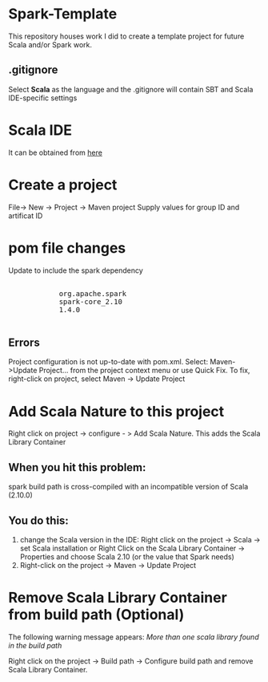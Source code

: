 # Spark-Template
This repository houses work I did to create a template project for future Scala and/or Spark work.

## .gitignore
Select __Scala__ as the language and the .gitignore will contain SBT and Scala IDE-specific settings

# Scala IDE
It can be obtained from [here](http://scala-ide.org)

# Create a project
File-> New -> Project -> Maven project
Supply values for group ID and artificat ID

# pom file changes
Update to include the spark dependency

<pre>
		<dependency>
			<groupId>org.apache.spark</groupId>
			<artifactId>spark-core_2.10</artifactId>
			<version>1.4.0</version>
		</dependency>
</pre>

## Errors
Project configuration is not up-to-date with pom.xml. Select: Maven->Update Project... from the project context menu or use Quick Fix.
To fix, right-click on project, select Maven -> Update Project

# Add Scala Nature to this project
Right click on project -> configure - > Add Scala Nature.
This adds the Scala Library Container

## When you hit this problem:
spark build path is cross-compiled with an incompatible version of Scala (2.10.0)
## You do this:
1. change the Scala version in the IDE: Right click on the project -> Scala -> set Scala installation or Right Click on the Scala Library Container -> Properties and choose Scala 2.10 (or the value that Spark needs)
2. Right-click on the project -> Maven -> Update Project

# Remove Scala Library Container from build path (Optional)
The following warning message appears:  _More than one scala library found in the build path_

Right click on the project -> Build path -> Configure build path and remove Scala Library Container.
